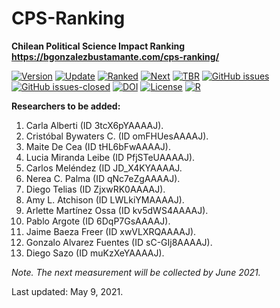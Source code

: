 # CPS-Ranking
**Chilean Political Science Impact Ranking** \
**https://bgonzalezbustamante.com/cps-ranking/**

[![Version](https://img.shields.io/badge/version-v3.2.7-blue.svg)](https://github.com/bgonzalezbustamante/CPS-Ranking/blob/master/changelog.txt) [![Update](https://img.shields.io/badge/latest%20release-March%202021-orange.svg)](https://bgonzalezbustamante.com/cps-ranking/series/2021-03-08-impact-ranking/) [![Ranked](https://img.shields.io/badge/cases%20ranked-153-brightgreen.svg)](https://bgonzalezbustamante.com/cps-ranking/series/2021-03-08-impact-ranking/) [![Next](https://img.shields.io/badge/next%20release-June%202021-red.svg)](https://github.com/bgonzalezbustamante/CPS-Ranking/blob/master/changelog.txt) [![TBR](https://img.shields.io/badge/to%20be%20ranked-13-yellow.svg)](https://github.com/bgonzalezbustamante/CPS-Ranking/blob/master/to-be-ranked.md) [![GitHub issues](https://img.shields.io/github/issues/bgonzalezbustamante/CPS-Ranking.svg)](https://github.com/bgonzalezbustamante/CPS-Ranking/issues/) [![GitHub issues-closed](https://img.shields.io/github/issues-closed/bgonzalezbustamante/CPS-Ranking.svg)](https://github.com/bgonzalezbustamante/CPS-Ranking/issues?q=is%3Aissue+is%3Aclosed) [![DOI](https://img.shields.io/badge/DOI-10.17605%2FOSF.IO%2FC8PRA-blue)](https://doi.org/10.17605/OSF.IO/C8PRA) [![License](https://img.shields.io/badge/license-CC--BY--4.0-black)](https://github.com/bgonzalezbustamante/CPS-Ranking/blob/master/LICENSE.txt) [![R](https://img.shields.io/badge/made%20with-R%20v4.0.2-1f425f.svg)](https://cran.r-project.org/)

**Researchers to be added:**

1. Carla Alberti (ID 3tcX6pYAAAAJ).
2. Cristóbal Bywaters C. (ID omFHUesAAAAJ).
3. Maite De Cea (ID tHL6bFwAAAAJ).
4. Lucia Miranda Leibe (ID PfjSTeUAAAAJ).
5. Carlos Meléndez (ID JD_X4KYAAAAJ.
6. Nerea C. Palma (ID qNc7eZgAAAAJ).
7. Diego Telias (ID ZjxwRK0AAAAJ).
8. Amy L. Atchison (ID LWLkiYMAAAAJ).
9. Arlette Martínez Ossa (ID kv5dWS4AAAAJ).
10. Pablo Argote (ID 6DqP7GsAAAAJ).
11. Jaime Baeza Freer (ID xwVLXRQAAAAJ).
12. Gonzalo Alvarez Fuentes (ID sC-GIj8AAAAJ).
13. Diego Sazo (ID muKzXeYAAAAJ).

*Note. The next measurement will be collected by June 2021.*

Last updated: May 9, 2021.
